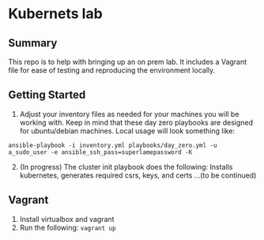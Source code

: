 # Kubernets lab

## Summary

This repo is to help with bringing up an on prem lab.  It includes a Vagrant file for ease of testing and reproducing the environment locally.

## Getting Started

1.  Adjust your inventory files as needed for your machines you will be working with.  Keep in mind that these day zero playbooks are designed for ubuntu/debian machines.  Local usage will look something like:
```
ansible-playbook -i inventory.yml playbooks/day_zero.yml -u a_sudo_user -e ansible_ssh_pass=superlamepassword -K
```
2.  (In progress) The cluster init playbook does the following:  Installs kubernetes, generates required csrs, keys, and certs ...(to be continued)

## Vagrant
1.  Install virtualbox and vagrant
2.  Run the following: ```vagrant up```